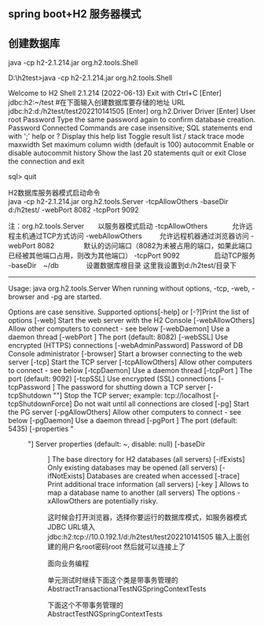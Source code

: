
## spring boot+H2 服务器模式


## 创建数据库
java -cp h2-2.1.214.jar org.h2.tools.Shell

D:\h2test>java -cp h2-2.1.214.jar org.h2.tools.Shell

Welcome to H2 Shell 2.1.214 (2022-06-13)
Exit with Ctrl+C
[Enter]   jdbc:h2:~/test  #在下面输入创建数据库要存储的地址
URL       jdbc:h2:d:/h2test/test202210141505
[Enter]   org.h2.Driver
Driver
[Enter]
User      root
Password
Type the same password again to confirm database creation.
Password
Connected
Commands are case insensitive; SQL statements end with ';'
help or ?      Display this help
list           Toggle result list / stack trace mode
maxwidth       Set maximum column width (default is 100)
autocommit     Enable or disable autocommit
history        Show the last 20 statements
quit or exit   Close the connection and exit

sql> quit

H2数据库服务器模式启动命令  
java -cp h2-2.1.214.jar org.h2.tools.Server -tcpAllowOthers -baseDir d:/h2test/ -webPort 8082 -tcpPort 9092

注：org.h2.tools.Server　　以服务器模式启动
-tcpAllowOthers 　　　 允许远程主机通过TCP方式访问
-webAllowOthers 　　   允许远程机器通过浏览器访问
-webPort 8082　　　　 默认的访问端口（8082为未被占用的端口，如果此端口已经被其他端口占用，则改为其他端口）
-tcpPort 9092　　　　　启动TCP服务
-baseDir　~/db　　　　设置数据库根目录 这里我设置到d:/h2test/目录下




----------
Usage: java org.h2.tools.Server <options>
When running without options, -tcp, -web, -browser and -pg are started.

Options are case sensitive.
Supported options[-help] or [-?]Print the list of options
[-web]                  Start the web server with the H2 Console
[-webAllowOthers]       Allow other computers to connect - see below
[-webDaemon]            Use a daemon thread
[-webPort <port>]       The port (default: 8082)
[-webSSL]               Use encrypted (HTTPS) connections
[-webAdminPassword]     Password of DB Console administrator
[-browser]              Start a browser connecting to the web server
[-tcp]                  Start the TCP server
[-tcpAllowOthers]       Allow other computers to connect - see below
[-tcpDaemon]            Use a daemon thread
[-tcpPort <port>]       The port (default: 9092)
[-tcpSSL]               Use encrypted (SSL) connections
[-tcpPassword <pwd>]    The password for shutting down a TCP server
[-tcpShutdown "<url>"]  Stop the TCP server; example: tcp://localhost
[-tcpShutdownForce]     Do not wait until all connections are closed
[-pg]                   Start the PG server
[-pgAllowOthers]        Allow other computers to connect - see below
[-pgDaemon]             Use a daemon thread
[-pgPort <port>]        The port (default: 5435)
[-properties "<dir>"]   Server properties (default: ~, disable: null)
[-baseDir <dir>]        The base directory for H2 databases (all servers)
[-ifExists]             Only existing databases may be opened (all servers)
[-ifNotExists]          Databases are created when accessed
[-trace]                Print additional trace information (all servers)
[-key <from> <to>]      Allows to map a database name to another (all servers)
The options -xAllowOthers are potentially risky.

这时候会打开浏览器，选择你要运行的数据库模式，如服务器模式
JDBC URL填入
jdbc:h2:tcp://10.0.192.1/d:/h2test/test202210141505
输入上面创建的用户名root密码root
然后就可以连接上了


面向业务编程  

单元测试时继续下面这个类是带事务管理的  
AbstractTransactionalTestNGSpringContextTests  

下面这个不带事务管理的  
AbstractTestNGSpringContextTests  


